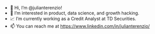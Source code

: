 - 👋 Hi, I’m @julianterenzio!
- 👀 I’m interested in product, data science, and growth hacking.
- 📈 I’m currently working as a Credit Analyst at TD Securities.
- 📫 You can reach me at <https://www.linkedin.com/in/julianterenzio/>

<!---
julianterenzio/julianterenzio is a ✨ special ✨ repository because its `README.md` (this file) appears on your GitHub profile.
You can click the Preview link to take a look at your changes.
--->
